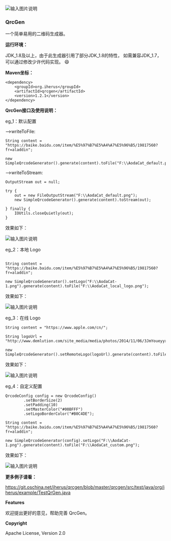 ![输入图片说明](https://git.oschina.net/uploads/images/2017/0808/221921_8d812650_752554.png "codegen_logo.png")

### QrcGen

一个简单易用的二维码生成器。

 **运行环境：**

JDK_1.8及以上，由于此生成器引用了部分JDK_1.8的特性， 如需兼容JDK_1.7，可以通过修改少许代码实现。 :smile: 

 **Maven坐标：** 

```
<dependency>
    <groupId>org.iherus</groupId>
    <artifactId>qrcgen</artifactId>
    <version>1.2.1</version>
</dependency>
```
 **QrcGen接口及使用说明：** 

eg_1：默认配置

-->writeToFile:

```
String content = "https://baike.baidu.com/item/%E5%97%B7%E5%A4%A7%E5%96%B5/19817560?fr=aladdin";

new SimpleQrcodeGenerator().generate(content).toFile("F:\\AodaCat_default.png");

```
-->writeToStream:

```
OutputStream out = null;

try {
    out = new FileOutputStream("F:\\AodaCat_default.png");
    new SimpleQrcodeGenerator().generate(content).toStream(out);
    
} finally {
    IOUtils.closeQuietly(out);
}

```
效果如下：

![输入图片说明](https://git.oschina.net/uploads/images/2017/0808/233329_4f7ffb09_752554.png "AodaCat_default.png")


eg_2：本地 Logo

```

String content = "https://baike.baidu.com/item/%E5%97%B7%E5%A4%A7%E5%96%B5/19817560?fr=aladdin";

new SimpleQrcodeGenerator().setLogo("F:\\AodaCat-1.png").generate(content).toFile("F:\\AodaCat_local_logo.png");

```
效果如下：

![输入图片说明](https://git.oschina.net/uploads/images/2017/0808/233641_4ef20bed_752554.png "AodaCat_local_logo.png")

eg_3：在线 Logo

```
String content = "https://www.apple.com/cn/";
		
String logoUrl = "http://www.demlution.com/site_media/media/photos/2014/11/06/3JmYoueyyxS4q4FcxcavgJ.jpg";
		
new SimpleQrcodeGenerator().setRemoteLogo(logoUrl).generate(content).toFile("F:\\Apple_remote_logo.png");

```

效果如下：

![输入图片说明](https://git.oschina.net/uploads/images/2017/0808/234031_e27eac0f_752554.png "Apple_remote_logo.png")

eg_4：自定义配置

```
QrcodeConfig config = new QrcodeConfig()
		.setBorderSize(2)
		.setPadding(10)
		.setMasterColor("#00BFFF")
		.setLogoBorderColor("#B0C4DE");

String content = "https://baike.baidu.com/item/%E5%97%B7%E5%A4%A7%E5%96%B5/19817560?fr=aladdin";

new SimpleQrcodeGenerator(config).setLogo("F:\\AodaCat-1.png").generate(content).toFile("F:\\AodaCat_custom.png");

```

效果如下：

![输入图片说明](https://git.oschina.net/uploads/images/2017/0808/234624_1c870de9_752554.png "AodaCat_custom.png")


 **更多例子请看：** 

 https://git.oschina.net/iherus/qrcgen/blob/master/qrcgen/src/test/java/org/iherus/example/TestQrGen.java

 **Features** 

欢迎提出更好的意见，帮助完善 QrcGen。

 **Copyright** 

Apache License, Version 2.0